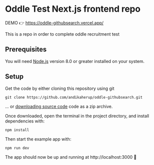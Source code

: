 # Oddle Test Next.js frontend repo

DEMO 👉 https://oddle-githubsearch.vercel.app/

This is a repo in order to complete oddle recruitment test

## Prerequisites

You will need [Node.js](https://nodejs.org) version 8.0 or greater installed on your system.

## Setup

Get the code by either cloning this repository using git

```
git clone https://github.com/andikaherup/oddle-githubsearch.git
```

... or [downloading source code](https://github.com/andikaherup/oddle-githubsearch/archive/refs/heads/main.zip) code as a zip archive.

Once downloaded, open the terminal in the project directory, and install dependencies with:

```
npm install

```
Then start the example app with:

```
npm run dev
```

The app should now be up and running at http://localhost:3000 🚀